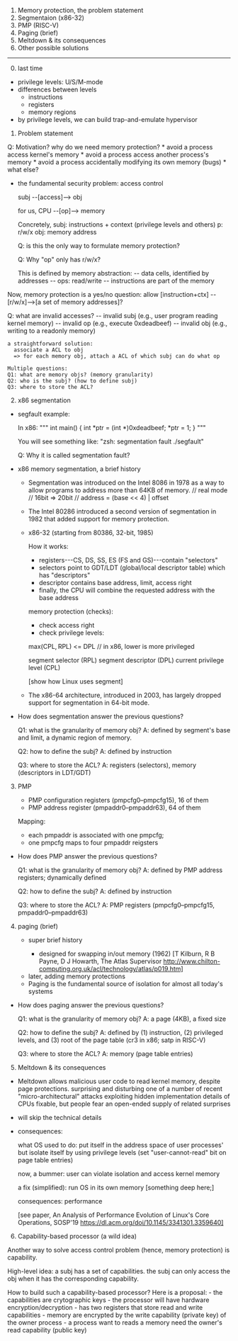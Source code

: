 
1. Memory protection, the problem statement
2. Segmentaion (x86-32)
3. PMP (RISC-V)
4. Paging (brief)
5. Meltdown & its consequences
6. Other possible solutions
---

0. last time

  * privilege levels: U/S/M-mode
  * differences between levels
    - instructions
    - registers
    - memory regions
  * by privilege levels, we can build trap-and-emulate hypervisor


1. Problem statement

  Q: Motivation? why do we need memory protection?
    * avoid a process access kernel's memory
    * avoid a process access another process's memory
    * avoid a process accidentally modifying its own memory (bugs)
    * what else?

  - the fundamental security problem: access control

      subj --[access]--> obj

    for us,
      CPU --[op]--> memory

    Concretely,
        subj: instructions
              + context (privilege levels and others)
        p: r/w/x
        obj: memory address

    Q: is this the only way to formulate memory protection?

    Q: Why "op" only has r/w/x?

      This is defined by memory abstraction:
      -- data cells, identified by addresses
      -- ops: read/write
      -- instructions are part of the memory

   Now, memory protection is a yes/no question:
       allow [instruction+ctx] --[r/w/x]-->[a set of memory addresses]?

   Q: what are invalid accesses?
    -- invalid subj (e.g., user program reading kernel memory)
    -- invalid op (e.g., execute 0xdeadbeef)
    -- invalid obj (e.g., writing to a readonly memory)

    a straightforward solution:
      associate a ACL to obj
      => for each memory obj, attach a ACL of which subj can do what op

    Multiple questions:
    Q1: what are memory objs? (memory granularity)
    Q2: who is the subj? (how to define subj)
    Q3: where to store the ACL?


2. x86 segmentation

  - segfault example:

      In x86:
      """
      int main() {
          int *ptr = (int *)0xdeadbeef;
          *ptr = 1;
      }
      """

      You will see something like:
      "zsh: segmentation fault  ./segfault"

    Q: Why it is called segmentation fault?

  - x86 memory segmentation, a brief history

    * Segmentation was introduced on the Intel 8086 in 1978 as a way to allow
      programs to address more than 64KB of memory.
      // real mode
      // 16bit => 20bit
      // address = (base << 4) | offset

    * The Intel 80286 introduced a second version of segmentation in 1982 that
      added support for memory protection.

    * x86-32 (starting from 80386, 32-bit, 1985)

      How it works:
        * registers---CS, DS, SS, ES (FS and GS)---contain "selectors"
        * selectors point to GDT/LDT (global/local descriptor table)
            which has "descriptors"
        * descriptor contains base address, limit, access right
        * finally, the CPU will combine the requested
           address with the base address

      memory protection (checks):
        - check access right
        - check privilege levels:

        max(CPL, RPL) <= DPL
        // in x86, lower is more privileged

        segment selector (RPL)
        segment descriptor (DPL)
        current privilege level (CPL)

        [show how Linux uses segment]

    * The x86-64 architecture, introduced in 2003, has largely dropped support
      for segmentation in 64-bit mode.


  - How does segmentation answer the previous questions?

    Q1: what is the granularity of memory obj?
    A: defined by segment's base and limit, a dynamic region of memory.

    Q2: how to define the subj?
    A: defined by instruction

    Q3: where to store the ACL?
    A: registers (selectors), memory (descriptors in LDT/GDT)

3. PMP

    * PMP configuration registers (pmpcfg0–pmpcfg15), 16 of them
    * PMP address register (pmpaddr0–pmpaddr63), 64 of them

    Mapping:
      * each pmpaddr is associated with one pmpcfg;
      * one pmpcfg maps to four pmpaddr reigsters

  - How does PMP answer the previous questions?

    Q1: what is the granularity of memory obj?
    A: defined by PMP address registers; dynamically defined

    Q2: how to define the subj?
    A: defined by instruction

    Q3: where to store the ACL?
    A: PMP registers (pmpcfg0–pmpcfg15, pmpaddr0–pmpaddr63)


4. paging (brief)

   - super brief history

     * designed for swapping in/out memory (1962)
       [T Kilburn, R B Payne, D J Howarth, The Atlas Supervisor
       http://www.chilton-computing.org.uk/acl/technology/atlas/p019.htm]

    * later, adding memory protections

   - Paging is the fundamental source of isolation
     for almost all today's systems

  - How does paging answer the previous questions?

    Q1: what is the granularity of memory obj?
    A: a page (4KB), a fixed size

    Q2: how to define the subj?
    A: defined by (1) instruction, (2) privileged levels,
       and (3) root of the page table (cr3 in x86; satp in RISC-V)

    Q3: where to store the ACL?
    A: memory (page table entries)


5. Meltdown & its consequences

  * Meltdown
     allows malicious user code to read kernel memory, despite page protections.
     surprising and disturbing
     one of a number of recent "micro-architectural" attacks
       exploiting hidden implementation details of CPUs
     fixable, but people fear an open-ended supply of related surprises

  * will skip the technical details

  * consequences:

    what OS used to do: put itself in the address space of user processes'
    but isolate itself by using privilege levels (set "user-cannot-read" bit on
    page table entries)

    now, a bummer: user can violate isolation and access kernel memory

    a fix (simplified): run OS in its own memory
      [something deep here;]

    consequences: performance

    [see paper, An Analysis of Performance Evolution of Linux's Core Operations, SOSP'19
        https://dl.acm.org/doi/10.1145/3341301.3359640]


6. Capability-based processor (a wild idea)

  Another way to solve access control problem (hence, memory protection) is capability.

  High-level idea:
    a subj has a set of capabilities.
    the subj can only access the obj when it has the corresponding capability.


  How to build such a capability-based processor?
  Here is a proposal:
    - the capabilities are crytographic keys
    - the processor will have hardware encryption/decryption
    - has two registers that store read and write capabilities
    - memory are encrypted by the write capability (private key) of the owner process
    - a process want to reads a memory need the owner's read capability (public key)